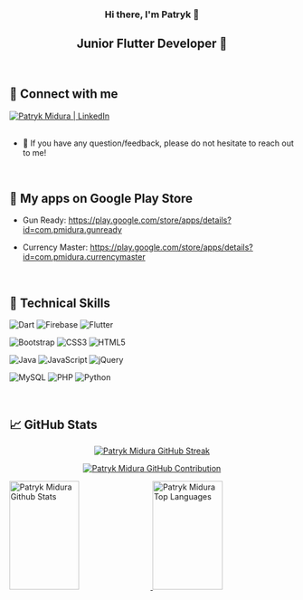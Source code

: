 <h3 align="center">
   Hi there, I'm Patryk 👋
</h3>

<h2 align="center">
   <!-- Engineer of Computer Science and Econometrics 💻 -->
   Junior Flutter Developer 📱
</h2>

<br>

## 🤝 Connect with me

<a href="https://www.linkedin.com/in/patryk-midura/">
   <img src="https://img.shields.io/badge/linkedin-%230077B5.svg?style=for-the-badge&logo=linkedin&logoColor=white" alt="Patryk Midura | LinkedIn" />
</a>
<br><br>

- 💬 If you have any question/feedback, please do not hesitate to reach out to me!

<!-- ## 🔭 I'm currently working on -->

<!-- - Visualise, Understand, Learn & Practice BLoC Concepts -->
<!-- - My own mobile application, which I would like to launch on Google Play Store and App Store -->

<br>

## 📱 My apps on Google Play Store

- Gun Ready: https://play.google.com/store/apps/details?id=com.pmidura.gunready
  
- Currency Master: https://play.google.com/store/apps/details?id=com.pmidura.currencymaster

<!-- ## 🌱 I'm currently learning

- 📱 Flutter BLoC
- ☁ Firebase -->

<br>

## 💼 Technical Skills

![Dart](https://img.shields.io/badge/dart-%230175C2.svg?style=for-the-badge&logo=dart&logoColor=white)
![Firebase](https://img.shields.io/badge/firebase-%23039BE5.svg?style=for-the-badge&logo=firebase)
![Flutter](https://img.shields.io/badge/Flutter-%2302569B.svg?style=for-the-badge&logo=Flutter&logoColor=white)

![Bootstrap](https://img.shields.io/badge/bootstrap-%238511FA.svg?style=for-the-badge&logo=bootstrap&logoColor=white)
![CSS3](https://img.shields.io/badge/css3-%231572B6.svg?style=for-the-badge&logo=css3&logoColor=white)
![HTML5](https://img.shields.io/badge/html5-%23E34F26.svg?style=for-the-badge&logo=html5&logoColor=white)

![Java](https://img.shields.io/badge/java-%23ED8B00.svg?style=for-the-badge&logo=openjdk&logoColor=white)
![JavaScript](https://img.shields.io/badge/javascript-%23323330.svg?style=for-the-badge&logo=javascript&logoColor=%23F7DF1E)
![jQuery](https://img.shields.io/badge/jquery-%230769AD.svg?style=for-the-badge&logo=jquery&logoColor=white)

![MySQL](https://img.shields.io/badge/mysql-%2300f.svg?style=for-the-badge&logo=mysql&logoColor=white)
![PHP](https://img.shields.io/badge/php-%23777BB4.svg?style=for-the-badge&logo=php&logoColor=white)
![Python](https://img.shields.io/badge/python-3670A0?style=for-the-badge&logo=python&logoColor=ffdd54)

<br>

## 📈 GitHub Stats

<p align="center">
   <a href="https://github.com/pmidura">
      <img src="https://github-readme-streak-stats.herokuapp.com/?user=pmidura&theme=radical&border=7F3FBF&background=0D1117" alt="Patryk Midura GitHub Streak"/>
   </a>
</p>

<p align="center">
   <a href="https://github.com/pmidura">
      <img src="https://github-profile-summary-cards.vercel.app/api/cards/profile-details?username=pmidura&theme=radical" alt="Patryk Midura GitHub Contribution"/>
   </a>
</p>

<a> 
   <a href="https://github.com/pmidura">
      <img alt="Patryk Midura Github Stats"
         src="https://denvercoder1-github-readme-stats.vercel.app/api?username=pmidura&show_icons=true&count_private=true&theme=react&border_color=7F3FBF&bg_color=0D1117&title_color=F85D7F&icon_color=F8D866"
         height="192px"
         width="49.5%" />
   </a>
   <a href="https://github.com/pmidura">
      <img alt="Patryk Midura Top Languages"
         src="https://denvercoder1-github-readme-stats.vercel.app/api/top-langs/?username=pmidura&langs_count=6&layout=compact&theme=react&border_color=7F3FBF&bg_color=0D1117&title_color=F85D7F&icon_color=F8D866"
         height="192px"
         width="49.5%" />
   </a>
</a>

<!-- [![Patryk's GitHub stats](https://github-readme-stats-pmidura.vercel.app/api?username=pmidura&show_icons=true&theme=tokyonight)](https://github.com/pmidura/github-readme-stats)

[![Top Langs](https://github-readme-stats-pmidura.vercel.app/api/top-langs/?username=pmidura&layout=compact)](https://github.com/pmidura/github-readme-stats)

[![Patryk's GitHub stats](https://github-readme-stats-xi-one-66.vercel.app/api?username=pmidura&show_icons=true&theme=tokyonight)](https://github.com/pmidura/github-readme-stats)

[![Top Langs](https://github-readme-stats-xi-one-66.vercel.app/api/top-langs/?username=pmidura&layout=compact)](https://github.com/pmidura/github-readme-stats) -->



<!-- <h3 align="center">
   <samp>&gt; Hi there, I'm <b>Patryk</b></samp>
</h3>

<p align="center"> 
   <samp>
      「 Junior Flutter Developer from <b>Poland</b> 」
      <br>
      <br>
   </samp>
</p>

<br>

## 🤝 Connect with me:
   <a href="https://www.linkedin.com/in/patryk-midura/">
      <img src="https://img.shields.io/badge/linkedin-%230077B5.svg?style=for-the-badge&logo=linkedin&logoColor=white" alt="Patryk Midura | LinkedIn" />
   </a>
<br>
<br>
- 💬 If you have any question/feedback, please do not hesitate to reach out to me!

<br>
<br>

## 💼 Technical Skills

![Dart](https://img.shields.io/badge/dart-%230175C2.svg?style=for-the-badge&logo=dart&logoColor=white)
![Firebase](https://img.shields.io/badge/firebase-%23039BE5.svg?style=for-the-badge&logo=firebase)
![Flutter](https://img.shields.io/badge/Flutter-%2302569B.svg?style=for-the-badge&logo=Flutter&logoColor=white)

![Bootstrap](https://img.shields.io/badge/bootstrap-%238511FA.svg?style=for-the-badge&logo=bootstrap&logoColor=white)
![CSS3](https://img.shields.io/badge/css3-%231572B6.svg?style=for-the-badge&logo=css3&logoColor=white)
![HTML5](https://img.shields.io/badge/html5-%23E34F26.svg?style=for-the-badge&logo=html5&logoColor=white)

![Java](https://img.shields.io/badge/java-%23ED8B00.svg?style=for-the-badge&logo=openjdk&logoColor=white)
![JavaScript](https://img.shields.io/badge/javascript-%23323330.svg?style=for-the-badge&logo=javascript&logoColor=%23F7DF1E)
![jQuery](https://img.shields.io/badge/jquery-%230769AD.svg?style=for-the-badge&logo=jquery&logoColor=white)

![MySQL](https://img.shields.io/badge/mysql-%2300f.svg?style=for-the-badge&logo=mysql&logoColor=white)
![PHP](https://img.shields.io/badge/php-%23777BB4.svg?style=for-the-badge&logo=php&logoColor=white)
![Python](https://img.shields.io/badge/python-3670A0?style=for-the-badge&logo=python&logoColor=ffdd54)

<br>
<hr />
<br>

<p align="center">
   <a href="https://github.com/pmidura">
      <img src="https://github-readme-streak-stats.herokuapp.com/?user=pmidura&theme=radical&border=7F3FBF&background=0D1117" alt="Patryk Midura GitHub Streak"/>
   </a>
</p>

<p align="center">
   <a href="https://github.com/pmidura">
      <img src="https://github-profile-summary-cards.vercel.app/api/cards/profile-details?username=pmidura&theme=radical" alt="Patryk Midura GitHub Contribution"/>
   </a>
</p>

<a> 
   <a href="https://github.com/pmidura">
      <img alt="Patryk Midura Github Stats"
         src="https://denvercoder1-github-readme-stats.vercel.app/api?username=pmidura&show_icons=true&count_private=true&theme=react&border_color=7F3FBF&bg_color=0D1117&title_color=F85D7F&icon_color=F8D866"
         height="192px"
         width="49.5%" />
   </a>
   <a href="https://github.com/pmidura">
      <img alt="Patryk Midura Top Languages"
         src="https://denvercoder1-github-readme-stats.vercel.app/api/top-langs/?username=pmidura&langs_count=8&layout=compact&theme=react&border_color=7F3FBF&bg_color=0D1117&title_color=F85D7F&icon_color=F8D866"
         height="192px"
         width="49.5%" />
   </a>
   <br>
</a> -->
